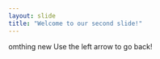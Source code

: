 ```yaml
---
layout: slide
title: "Welcome to our second slide!"
---
```

omthing new
Use the left arrow to go back!
